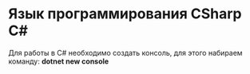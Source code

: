  # Язык программирования СSharp  С#
 
 Для работы в C# необходимо создать консоль, для этого набираем команду: **dotnet new console**
